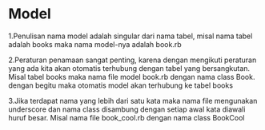 # Model

1.Penulisan nama model adalah singular dari nama tabel, misal nama tabel adalah books maka nama model-nya adalah book.rb

2.Peraturan penamaan sangat penting, karena dengan mengikuti peraturan yang ada kita akan otomatis terhubung dengan tabel yang bersangkutan. Misal tabel books maka nama file model book.rb dengan nama class Book. dengan begitu maka otomatis model akan terhubung ke tabel books

3.Jika terdapat nama yang lebih dari satu kata maka nama file mengunakan underscore dan nama class disambung dengan setiap awal kata diawali huruf besar. Misal nama file book_cool.rb dengan nama class BookCool
